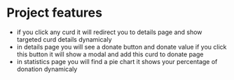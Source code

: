 #  Project features 


- if you click any curd it will redirect you to details page and show targeted curd details dynamicaly
- in details page you will see a donate button and donate value if you click this button it will show a modal and add this curd to donate page 
- in statistics page you will find a pie chart it shows your percentage of donation dynamicaly
